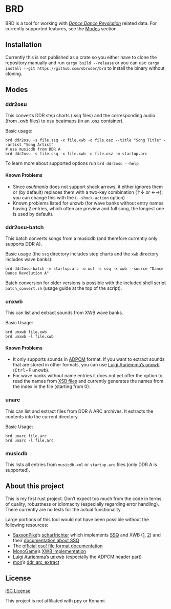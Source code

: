 # BRD

BRD is a tool for working with [*Dance Dance Revolution*][ddr] related data.
For currently supported features, see the [Modes](#modes) section.

## Installation

Currently this is not published as a crate so you either have to clone the
repository manually and run `cargo build --release` or you can use `cargo
install --git https://github.com/sbruder/brd` to install the binary without
cloning.

## Modes

### ddr2osu

This converts DDR step charts (.ssq files) and the corresponding audio (from
.xwb files) to osu beatmaps (in an .osz container).

Basic usage:

```shell
brd ddr2osu -s file.ssq -x file.xwb -o file.osz --title "Song Title" --artist "Song Artist"
# use musicdb from DDR A
brd ddr2osu -s file.ssq -x file.xwb -o file.osz -m startup.arc
```

To learn more about supported options run `brd ddr2osu --help`

#### Known Problems

 * Since *osu!mania* does not support shock arrows, it either ignores them or
   (by default) replaces them with a two-key combination (↑↓ or ←→); you can
   change this with the (`--shock-action` option)
 * Known problems listed for unxwb (for wave banks without entry names having
   2 entries, which often are preview and full song, the longest one is used by
   default).

### ddr2osu-batch

This batch converts songs from a musicdb (and therefore currently only supports
DDR A).

Basic usage (the `ssq` directory includes step charts and the `xwb` directory
includes wave banks):

    brd ddr2osu-batch -m startup.arc -o out -s ssq -x xwb --source "Dance Dance Revolution A"

Batch conversion for older versions is possible with the included shell script
`batch_convert.sh` (usage guide at the top of the script).

### unxwb

This can list and extract sounds from XWB wave banks.

Basic Usage:

    brd unxwb file.xwb
    brd unxwb -l file.xwb

#### Known Problems

 * It only supports sounds in [ADPCM][ADPCM] format. If you want to extract
   sounds that are stored in other formats, you can use [Luigi Auriemma’s
   unxwb][unxwb] (<kbd>Ctrl</kbd>+<kbd>F</kbd> unxwb).
 * For wave banks without name entries it does not yet offer the option to read
   the names from [XSB files][multimedia.cx-XSB] and currently generates the
   names from the index in the file (starting from 0).

### unarc

This can list and extract files from DDR A ARC archives. It extracts the
contents into the current directory.

Basic Usage:

    brd unarc file.arc
    brd unarc -l file.arc

### musicdb

This lists all entries from `musicdb.xml` or `startup.arc` files (only DDR A is
supported).

## About this project

This is my first rust project. Don’t expect too much from the code in terms of
quality, robustness or idiomacity (especially regarding error handling). There
currently are no tests for the actual functionality.

Large portions of this tool would not have been possible without the following
resources:

 * [SaxxonPike][SaxxonPike]’s [scharfrichter][scharfrichter] which implements
   [SSQ][scharfrichter-ssq] and XWB ([1][scharfrichter-xwb1],
   [2][scharfrichter-xwb2]) and their [documentation about SSQ][ssq-doc]
 * The [official osu! file format documentation][osu-doc]
 * [MonoGame][MonoGame]’s [XWB implementation][MonoGame-xwb]
 * [Luigi Auriemma][aluigi]’s [unxwb][unxwb] (especially the ADPCM header part)
 * [mon][mon]’s [ddr\_arc\_extract][ddr_arc_extract]

## License

[ISC License](LICENSE)

This project is not affiliated with ppy or Konami.

[ADPCM]: https://en.wikipedia.org/wiki/Adaptive_differential_pulse-code_modulation
[MonoGame-xwb]: https://github.com/MonoGame/MonoGame/blob/develop/MonoGame.Framework/Audio/Xact/WaveBank.cs
[MonoGame]: https://github.com/MonoGame/MonoGame
[SaxxonPike]: https://github.com/SaxxonPike
[aluigi]: http://aluigi.altervista.org/
[ddr]: https://en.wikipedia.org/wiki/Dance_Dance_Revolution
[ddr_arc_extract]: https://github.com/mon/ddr_arc_extract
[mon]: https://github.com/mon
[multimedia.cx-XSB]: https://wiki.multimedia.cx/index.php/XACT#Sound_Banks_.28.xsb.29
[osu!mania]: https://osu.ppy.sh/help/wiki/Game_Modes/osu%21mania
[osu-doc]: https://osu.ppy.sh/help/wiki/osu!_File_Formats/Osu_(file_format)
[scharfrichter-ssq]: https://github.com/SaxxonPike/scharfrichter/blob/master/Scharfrichter/Archives/BemaniSSQ.cs
[scharfrichter-xwb1]: https://github.com/SaxxonPike/scharfrichter/blob/master/Scharfrichter/Archives/MicrosoftXWB.cs
[scharfrichter-xwb2]: https://github.com/SaxxonPike/scharfrichter/blob/master/Scharfrichter/XACT3/Xact3WaveBank.cs
[scharfrichter]: https://github.com/SaxxonPike/scharfrichter
[ssq-doc]: https://github.com/SaxxonPike/rhythm-game-formats/blob/master/ddr/ssq.md
[unxwb]: http://aluigi.altervista.org/papers.htm
